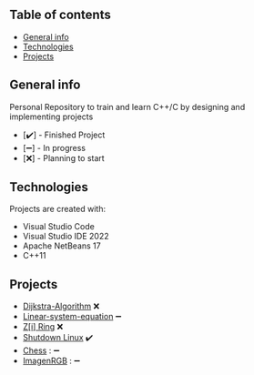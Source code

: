 ## Table of contents
* [General info](#general-info)
* [Technologies](#technologies)
* [Projects](#projects)

## General info
Personal Repository to train and learn C++/C by designing and implementing projects
* [:heavy_check_mark:] - Finished Project
* [:heavy_minus_sign:] - In progress
* [:x:] - Planning to start
## Technologies
Projects are created with:
* Visual Studio Code
* Visual Studio IDE 2022
* Apache NetBeans 17
* C++11
	
## Projects
* [Dijkstra-Algorithm](Dijkstra-Algorithm)  :x:
* [Linear-system-equation](Linear-system-equation) :heavy_minus_sign:
* [Z[i] Ring](Z[i]) :x:
* [Shutdown Linux](Apagar-Linux) :heavy_check_mark:
* [Chess](Chess) : :heavy_minus_sign:
* [ImagenRGB](ImagenRGB) : :heavy_minus_sign:
